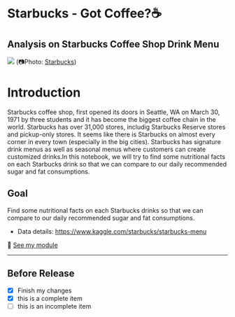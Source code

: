 # Starbucks - Got Coffee?☕
## Analysis on Starbucks Coffee Shop Drink Menu 
![](https://stories.starbucks.com/uploads/2019/01/1981-Pike-Place_Exterior_Photo-1-1440x700.jpg)
(📷Photo: [Starbucks](https://stories.starbucks.com/stories/2015/store-tour-inside-1912-pike-place-seattle-usa/))

# Introduction
Starbucks coffee shop, first opened its doors in Seattle, WA on March 30, 1971 by three students and it has become the biggest coffee chain in the world. Starbucks has over 31,000 stores, includig Starbucks Reserve stores and pickup-only stores. It seems like there is Starbucks on almost every corner in every town (especially in the big cities). Starbucks has signature drink menus as well as seasonal menus where customers can create customized drinks.In this notebook, we will try to find some nutritional facts on each Starbucks drink so that we can compare to our daily recommended sugar and fat consumptions.

## Goal
Find some nutritional facts on each Starbucks drinks so that we can compare to our daily recommended sugar and fat consumptions. 
 
- Data details: https://www.kaggle.com/starbucks/starbucks-menu

:file_folder: [See my module](https://www.kaggle.com/conniekoh/starbucks-got-drinks)
___
## Before Release
- [x] Finish my changes
- [x] this is a complete item
- [ ] this is an incomplete item
